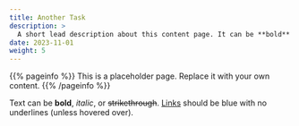 ```yaml
---
title: Another Task
description: >
  A short lead description about this content page. It can be **bold** or _italic_ and can be split over multiple paragraphs.
date: 2023-11-01
weight: 5
---
```


{{% pageinfo %}}
This is a placeholder page. Replace it with your own content.
{{% /pageinfo %}}


Text can be **bold**, _italic_, or ~~strikethrough~~. [Links](https://gohugo.io) should be blue with no underlines (unless hovered over).
